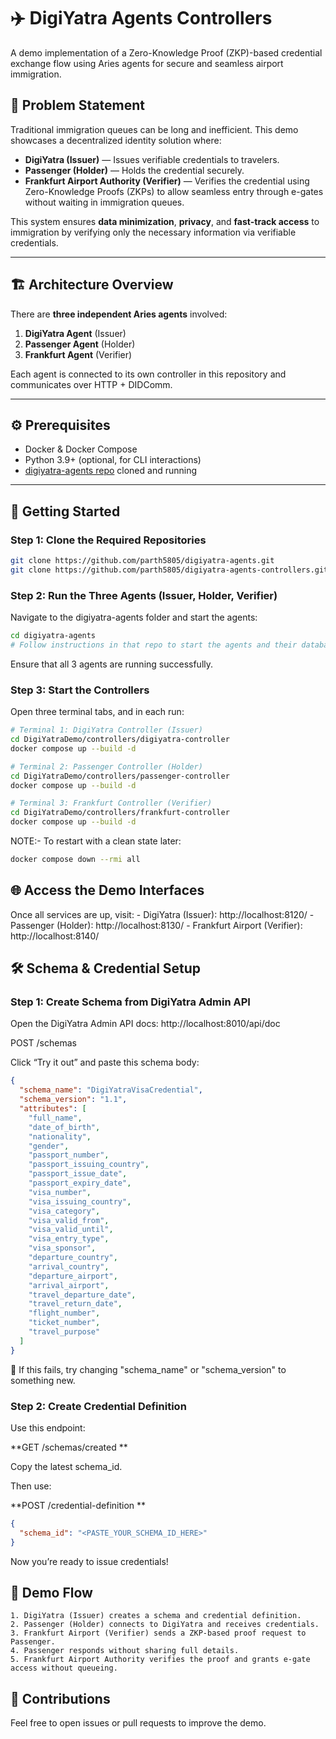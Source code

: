 # ✈️ DigiYatra Agents Controllers

A demo implementation of a Zero-Knowledge Proof (ZKP)-based credential exchange flow using Aries agents for secure and seamless airport immigration.

## 🧩 Problem Statement

Traditional immigration queues can be long and inefficient. This demo showcases a decentralized identity solution where:

- **DigiYatra (Issuer)** — Issues verifiable credentials to travelers.
- **Passenger (Holder)** — Holds the credential securely.
- **Frankfurt Airport Authority (Verifier)** — Verifies the credential using Zero-Knowledge Proofs (ZKPs) to allow seamless entry through e-gates without waiting in immigration queues.

This system ensures **data minimization**, **privacy**, and **fast-track access** to immigration by verifying only the necessary information via verifiable credentials.

---

## 🏗 Architecture Overview

There are **three independent Aries agents** involved:

1. **DigiYatra Agent** (Issuer)
2. **Passenger Agent** (Holder)
3. **Frankfurt Agent** (Verifier)

Each agent is connected to its own controller in this repository and communicates over HTTP + DIDComm.

---

## ⚙️ Prerequisites

- Docker & Docker Compose
- Python 3.9+ (optional, for CLI interactions)
- [digiyatra-agents repo](https://github.com/parth5805/digiyatra-agents) cloned and running

---

## 🚀 Getting Started

### Step 1: Clone the Required Repositories

```bash
git clone https://github.com/parth5805/digiyatra-agents.git
git clone https://github.com/parth5805/digiyatra-agents-controllers.git
```

### Step 2: Run the Three Agents (Issuer, Holder, Verifier)

Navigate to the digiyatra-agents folder and start the agents:
```bash
cd digiyatra-agents
# Follow instructions in that repo to start the agents and their databases
```
Ensure that all 3 agents are running successfully.

### Step 3: Start the Controllers

Open three terminal tabs, and in each run:

```bash
# Terminal 1: DigiYatra Controller (Issuer)
cd DigiYatraDemo/controllers/digiyatra-controller
docker compose up --build -d

# Terminal 2: Passenger Controller (Holder)
cd DigiYatraDemo/controllers/passenger-controller
docker compose up --build -d

# Terminal 3: Frankfurt Controller (Verifier)
cd DigiYatraDemo/controllers/frankfurt-controller
docker compose up --build -d
```
NOTE:- To restart with a clean state later:
```bash
docker compose down --rmi all
```

## 🌐 Access the Demo Interfaces

Once all services are up, visit:
	- DigiYatra (Issuer): http://localhost:8120/
	- Passenger (Holder): http://localhost:8130/
	- Frankfurt Airport (Verifier): http://localhost:8140/

## 🛠 Schema & Credential Setup

### Step 1: Create Schema from DigiYatra Admin API

Open the DigiYatra Admin API docs: http://localhost:8010/api/doc

POST /schemas

Click “Try it out” and paste this schema body:

```json
{
  "schema_name": "DigiYatraVisaCredential",
  "schema_version": "1.1",
  "attributes": [
    "full_name",
    "date_of_birth",
    "nationality",
    "gender",
    "passport_number",
    "passport_issuing_country",
    "passport_issue_date",
    "passport_expiry_date",
    "visa_number",
    "visa_issuing_country",
    "visa_category",
    "visa_valid_from",
    "visa_valid_until",
    "visa_entry_type",
    "visa_sponsor",
    "departure_country",
    "arrival_country",
    "departure_airport",
    "arrival_airport",
    "travel_departure_date",
    "travel_return_date",
    "flight_number",
    "ticket_number",
    "travel_purpose"
  ]
}
```
🔁 If this fails, try changing "schema_name" or "schema_version" to something new.

### Step 2: Create Credential Definition

Use this endpoint:

**GET /schemas/created
**

Copy the latest schema_id.

Then use:

**POST /credential-definition
**
```json
{
  "schema_id": "<PASTE_YOUR_SCHEMA_ID_HERE>"
}
```
Now you’re ready to issue credentials!

## 🔄 Demo Flow
	1. DigiYatra (Issuer) creates a schema and credential definition.
	2. Passenger (Holder) connects to DigiYatra and receives credentials.
	3. Frankfurt Airport (Verifier) sends a ZKP-based proof request to Passenger.
	4. Passenger responds without sharing full details.
	5. Frankfurt Airport Authority verifies the proof and grants e-gate access without queueing.


## 🤝 Contributions

Feel free to open issues or pull requests to improve the demo.

